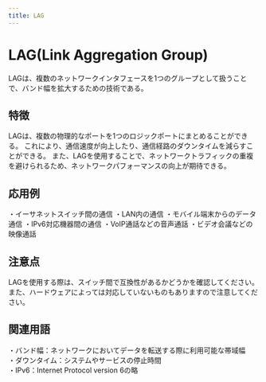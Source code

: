 ```yaml
---
title: LAG
---
```


# LAG(Link Aggregation Group)
LAGは、複数のネットワークインタフェースを1つのグループとして扱うことで、バンド幅を拡大するための技術である。

## 特徴
LAGは、複数の物理的なポートを1つのロジックポートにまとめることができる。
これにより、通信速度が向上したり、通信経路のダウンタイムを減らすことができる。
また、LAGを使用することで、ネットワークトラフィックの重複を避けられるため、ネットワークパフォーマンスの向上が期待できる。

## 応用例
・イーサネットスイッチ間の通信 
・LAN内の通信 
・モバイル端末からのデータ通信 
・IPv6対応機器間の通信 
・VoIP通話などの音声通話 
・ビデオ会議などの映像通話 

 ## 注意点
LAGを使用する際は、スイッチ間で互換性があるかどうかを確認してください。また、ハードウェアによっては対応していないものもありますので注意してください。

 ## 関連用語
・バンド幅：ネットワークにおいてデータを転送する際に利用可能な帯域幅  
・ダウンタイム：システムやサービスの停止時間  
・IPv6：Internet Protocol version 6の略